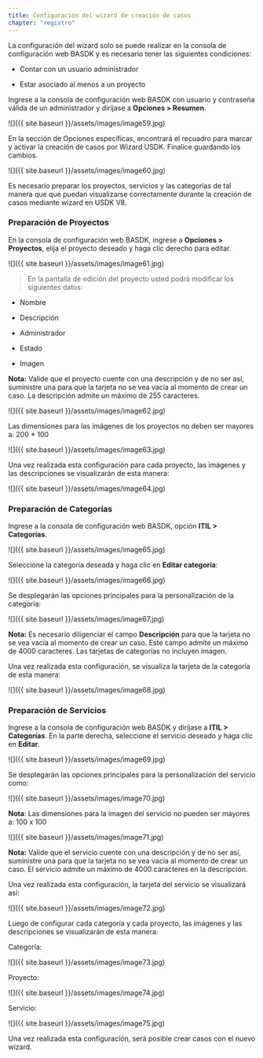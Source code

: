 ```yaml
---
title: Configuración del wizard de creación de casos
chapter: "registro"
---
```


La configuración del wizard solo se puede realizar en la consola de configuración web BASDK y es necesario tener las siguientes condiciones:

-   Contar con un usuario administrador

-   Estar asociado al menos a un proyecto

Ingrese a la consola de configuración web BASDK con usuario y contraseña válida de un administrador y diríjase a **Opciones \> Resumen**.

![]({{ site.baseurl }}/assets/images/image59.jpg)

En la sección de Opciones específicas, encontrará el recuadro para marcar y activar la creación de casos por Wizard USDK. Finalice guardando los cambios.

![]({{ site.baseurl }}/assets/images/image60.jpg)

Es necesario preparar los proyectos, servicios y las categorías de tal manera que que puedan visualizarse correctamente durante la creación de casos mediante wizard en USDK V8.

### Preparación de Proyectos

En la consola de configuración web BASDK, ingrese a **Opciones \> Proyectos**, elija el proyecto deseado y haga clic derecho para editar.

![]({{ site.baseurl }}/assets/images/image61.jpg)

> En la pantalla de edición del proyecto usted podrá modificar los siguientes datos:

-   Nombre

-   Descripción

-   Administrador

-   Estado

-   Imagen

**Nota:** Valide que el proyecto cuente con una descripción y de no ser así, suministre una para que la tarjeta no se vea vacía al momento de crear un caso. La descripción admite un máximo de 255 caracteres.

![]({{ site.baseurl }}/assets/images/image62.jpg)

Las dimensiones para las imágenes de los proyectos no deben ser mayores a: 200 \* 100

![]({{ site.baseurl }}/assets/images/image63.jpg)

Una vez realizada esta configuración para cada proyecto, las imágenes y las descripciones se visualizarán de esta manera:

![]({{ site.baseurl }}/assets/images/image64.jpg)

### Preparación de Categorías

Ingrese a la consola de configuración web BASDK, opción **ITIL \> Categorías**.

![]({{ site.baseurl }}/assets/images/image65.jpg)

Seleccione la categoría deseada y haga clic en **Editar categoría**:

![]({{ site.baseurl }}/assets/images/image66.jpg)

Se desplegarán las opciones principales para la personalización de la categoría:

![]({{ site.baseurl }}/assets/images/image67.jpg)

**Nota:** Es necesario diligenciar el campo **Descripción** para que la
tarjeta no se vea vacía al momento de crear un caso. Este campo admite
un máximo de 4000 caracteres. Las tarjetas de categorías no incluyen
imagen.

Una vez realizada esta configuración, se visualiza la tarjeta de la categoría de esta manera:

![]({{ site.baseurl }}/assets/images/image68.jpg)

### Preparación de Servicios

Ingrese a la consola de configuración web BASDK y diríjase a **ITIL \> Categorías**. En la parte derecha, seleccione el servicio deseado y haga clic en **Editar**.

![]({{ site.baseurl }}/assets/images/image69.jpg)

Se desplegarán las opciones principales para la personalización del servicio como:

![]({{ site.baseurl }}/assets/images/image70.jpg)

**Nota**: Las dimensiones para la imagen del servicio no pueden ser mayores a: 100 x 100

![]({{ site.baseurl }}/assets/images/image71.jpg)

**Nota:** Valide que el servicio cuente con una descripción y de no ser así, suministre una para que la tarjeta no se vea vacía al momento de crear un caso. El servicio admite un máximo de 4000 caracteres en la descripción.

Una vez realizada esta configuración, la tarjeta del servicio se visualizará así:

![]({{ site.baseurl }}/assets/images/image72.jpg)

Luego de configurar cada categoría y cada proyecto, las imágenes y las descripciones se visualizarán de esta manera:

Categoría:

![]({{ site.baseurl }}/assets/images/image73.jpg)

Proyecto:

![]({{ site.baseurl }}/assets/images/image74.jpg)

Servicio:

![]({{ site.baseurl }}/assets/images/image75.jpg)

Una vez realizada esta configuración, será posible crear casos con el nuevo wizard.
